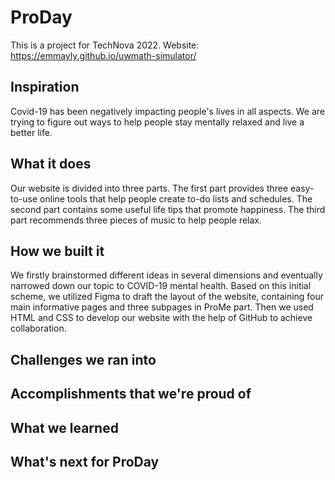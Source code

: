 # ProDay

This is a project for TechNova 2022.
Website: https://emmayly.github.io/uwmath-simulator/

## Inspiration
Covid-19 has been negatively impacting people's lives in all aspects. We are trying to figure out ways to help people stay mentally relaxed and live a better life.

## What it does
Our website is divided into three parts. The first part provides three easy-to-use online tools that help people create to-do lists and schedules. The second part contains some useful life tips that promote happiness. The third part recommends three pieces of music to help people relax.

## How we built it
We firstly brainstormed different ideas in several dimensions and eventually narrowed down our topic to COVID-19 mental health. Based on this initial scheme, we utilized Figma to draft the layout of the website, containing four main informative pages and three subpages in ProMe part. Then we used HTML and CSS to develop our website with the help of GitHub to achieve collaboration. 

## Challenges we ran into

## Accomplishments that we're proud of

## What we learned

## What's next for ProDay



